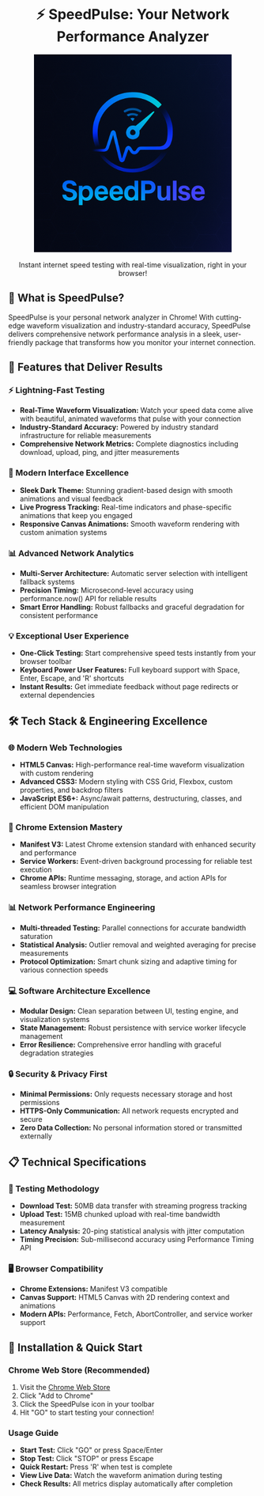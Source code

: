 <H1 align="center">
⚡ SpeedPulse: Your Network Performance Analyzer
</H1>

<p align="center">
  <img src="icon128.png" alt="SpeedPulse Logo" width="400"/>
</p>

<p align="center">
Instant internet speed testing with real-time visualization, right in your browser!
</p>

## 🌟 What is SpeedPulse?
SpeedPulse is your personal network analyzer in Chrome! With cutting-edge waveform visualization and industry-standard accuracy, SpeedPulse delivers comprehensive network performance analysis in a sleek, user-friendly package that transforms how you monitor your internet connection.

## 🚀 Features that Deliver Results

### ⚡ Lightning-Fast Testing
- **Real-Time Waveform Visualization:** Watch your speed data come alive with beautiful, animated waveforms that pulse with your connection
- **Industry-Standard Accuracy:** Powered by industry standard infrastructure for reliable measurements
- **Comprehensive Network Metrics:** Complete diagnostics including download, upload, ping, and jitter measurements

### 🎨 Modern Interface Excellence
- **Sleek Dark Theme:** Stunning gradient-based design with smooth animations and visual feedback
- **Live Progress Tracking:** Real-time indicators and phase-specific animations that keep you engaged
- **Responsive Canvas Animations:** Smooth waveform rendering with custom animation systems

### 📊 Advanced Network Analytics
- **Multi-Server Architecture:** Automatic server selection with intelligent fallback systems
- **Precision Timing:** Microsecond-level accuracy using performance.now() API for reliable results
- **Smart Error Handling:** Robust fallbacks and graceful degradation for consistent performance

### 💡 Exceptional User Experience
- **One-Click Testing:** Start comprehensive speed tests instantly from your browser toolbar
- **Keyboard Power User Features:** Full keyboard support with Space, Enter, Escape, and 'R' shortcuts
- **Instant Results:** Get immediate feedback without page redirects or external dependencies

## 🛠️ Tech Stack & Engineering Excellence

### 🌐 Modern Web Technologies
- **HTML5 Canvas:** High-performance real-time waveform visualization with custom rendering
- **Advanced CSS3:** Modern styling with CSS Grid, Flexbox, custom properties, and backdrop filters
- **JavaScript ES6+:** Async/await patterns, destructuring, classes, and efficient DOM manipulation

### 🧩 Chrome Extension Mastery
- **Manifest V3:** Latest Chrome extension standard with enhanced security and performance
- **Service Workers:** Event-driven background processing for reliable test execution
- **Chrome APIs:** Runtime messaging, storage, and action APIs for seamless browser integration

### 📊 Network Performance Engineering
- **Multi-threaded Testing:** Parallel connections for accurate bandwidth saturation
- **Statistical Analysis:** Outlier removal and weighted averaging for precise measurements
- **Protocol Optimization:** Smart chunk sizing and adaptive timing for various connection speeds

### 💻 Software Architecture Excellence
- **Modular Design:** Clean separation between UI, testing engine, and visualization systems
- **State Management:** Robust persistence with service worker lifecycle management
- **Error Resilience:** Comprehensive error handling with graceful degradation strategies

### 🔒 Security & Privacy First
- **Minimal Permissions:** Only requests necessary storage and host permissions
- **HTTPS-Only Communication:** All network requests encrypted and secure
- **Zero Data Collection:** No personal information stored or transmitted externally

## 📋 Technical Specifications

### 🎯 Testing Methodology
- **Download Test:** 50MB data transfer with streaming progress tracking
- **Upload Test:** 15MB chunked upload with real-time bandwidth measurement
- **Latency Analysis:** 20-ping statistical analysis with jitter computation
- **Timing Precision:** Sub-millisecond accuracy using Performance Timing API

### 🖥️ Browser Compatibility
- **Chrome Extensions:** Manifest V3 compatible 
- **Canvas Support:** HTML5 Canvas with 2D rendering context and animations
- **Modern APIs:** Performance, Fetch, AbortController, and service worker support

## 🚀 Installation & Quick Start

### Chrome Web Store (Recommended)
1. Visit the [Chrome Web Store](https://chromewebstore.google.com/detail/speedpulse/odmkmeadegfpefdeefmpomiknjfhjnmi)
2. Click "Add to Chrome"
3. Click the SpeedPulse icon in your toolbar
4. Hit "GO" to start testing your connection!

### Usage Guide
- **Start Test:** Click "GO" or press Space/Enter
- **Stop Test:** Click "STOP" or press Escape
- **Quick Restart:** Press 'R' when test is complete
- **View Live Data:** Watch the waveform animation during testing
- **Check Results:** All metrics display automatically after completion
